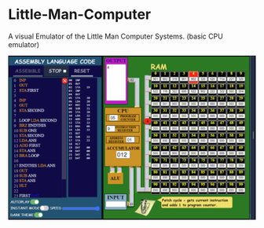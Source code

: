 # Little-Man-Computer
A visual Emulator of the Little Man Computer Systems. (basic CPU emulator)

![LMC gif](https://github.com/rafrafraf1/Little-Man-Computer/blob/main/lmc.gif)
